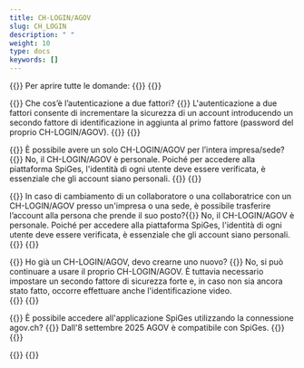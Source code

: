 ```yaml
---
title: CH-LOGIN/AGOV 
slug: CH_LOGIN
description: " "
weight: 10
type: docs
keywords: []
---
```


{{<faqBlock>}}
Per aprire tutte le domande: {{<collapsibleGroupCommand groupId="CH_LOGIN">}}
{{<numberedList>}}

{{<listItem>}}
Che cos’è l’autenticazione a due fattori?
{{<collapsibleBlock groupId="CH_LOGIN">}}
L'autenticazione a due fattori consente di incrementare la sicurezza di un account introducendo un secondo fattore di identificazione in aggiunta al primo fattore (password del proprio CH-LOGIN/AGOV).
{{</collapsibleBlock>}}
{{</listItem>}}

{{<listItem>}}
È possibile avere un solo CH-LOGIN/AGOV per l’intera impresa/sede?
{{<collapsibleBlock groupId="CH_LOGIN">}}
No, il CH-LOGIN/AGOV è personale. Poiché per accedere alla piattaforma SpiGes, l'identità di ogni utente deve essere verificata, è essenziale che gli account siano personali.
{{</collapsibleBlock>}}
{{</listItem>}}

{{<listItem>}}
In caso di cambiamento di un collaboratore o una collaboratrice con un CH-LOGIN/AGOV presso un'impresa o una sede, è possibile trasferire l’account alla persona che prende il suo posto?{{<collapsibleBlock groupId="CH_LOGIN">}}
No, il CH-LOGIN/AGOV è personale. Poiché per accedere alla piattaforma SpiGes, l'identità di ogni utente deve essere verificata, è essenziale che gli account siano personali.
{{</collapsibleBlock>}}
{{</listItem>}}

{{<listItem>}}
Ho già un CH-LOGIN/AGOV, devo crearne uno nuovo?
{{<collapsibleBlock groupId="CH_LOGIN">}}
No, si può continuare a usare il proprio CH-LOGIN/AGOV. È tuttavia necessario impostare un secondo fattore di sicurezza forte e, in caso non sia ancora stato fatto, occorre effettuare anche l'identificazione video.  
{{</collapsibleBlock>}}
{{</listItem>}}

{{<listItem>}}
È possibile accedere all'applicazione SpiGes utilizzando la connessione agov.ch?
{{<collapsibleBlock groupId="CH_LOGIN">}}
Dall'8 settembre 2025 AGOV è compatibile con SpiGes.
{{</collapsibleBlock>}}
{{</listItem>}}

{{</numberedList>}}
{{</faqBlock>}}

